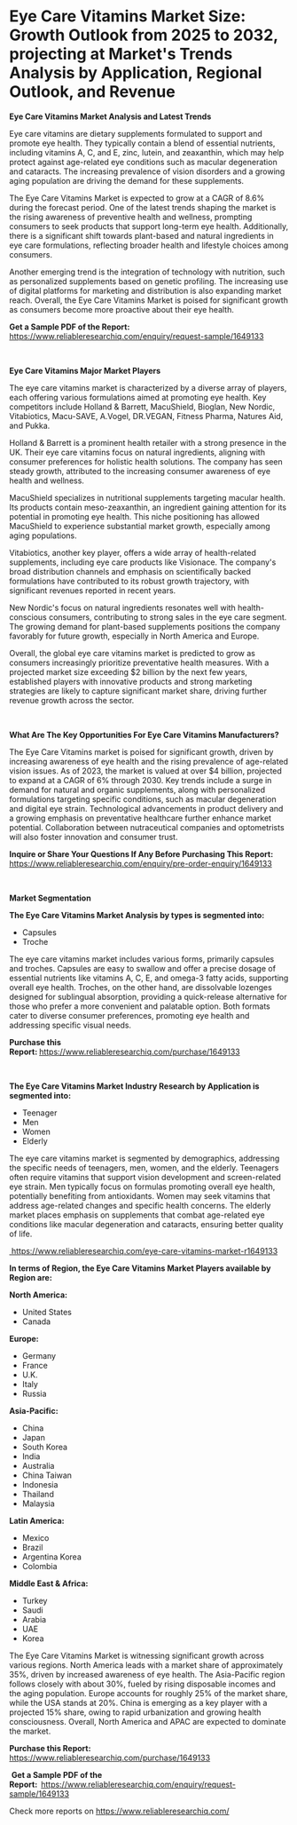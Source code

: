 <p><h1>Eye Care Vitamins Market Size: Growth Outlook from 2025 to 2032, projecting at Market's Trends Analysis by Application, Regional Outlook, and Revenue</h1></p><p><strong>Eye Care Vitamins Market Analysis and Latest Trends</strong></p>
<p><p>Eye care vitamins are dietary supplements formulated to support and promote eye health. They typically contain a blend of essential nutrients, including vitamins A, C, and E, zinc, lutein, and zeaxanthin, which may help protect against age-related eye conditions such as macular degeneration and cataracts. The increasing prevalence of vision disorders and a growing aging population are driving the demand for these supplements.</p><p>The Eye Care Vitamins Market is expected to grow at a CAGR of 8.6% during the forecast period. One of the latest trends shaping the market is the rising awareness of preventive health and wellness, prompting consumers to seek products that support long-term eye health. Additionally, there is a significant shift towards plant-based and natural ingredients in eye care formulations, reflecting broader health and lifestyle choices among consumers. </p><p>Another emerging trend is the integration of technology with nutrition, such as personalized supplements based on genetic profiling. The increasing use of digital platforms for marketing and distribution is also expanding market reach. Overall, the Eye Care Vitamins Market is poised for significant growth as consumers become more proactive about their eye health.</p></p>
<p><strong>Get a Sample PDF of the Report:&nbsp;</strong> <a href="https://www.reliableresearchiq.com/enquiry/request-sample/1649133?utm_campaign=2291&utm_medium=2&utm_source=Github&utm_content=ia&utm_term=08032025&utm_id=eye-care-vitamins">https://www.reliableresearchiq.com/enquiry/request-sample/1649133</a></p>
<p>&nbsp;</p>
<p><strong>Eye Care Vitamins Major Market Players</strong></p>
<p><p>The eye care vitamins market is characterized by a diverse array of players, each offering various formulations aimed at promoting eye health. Key competitors include Holland & Barrett, MacuShield, Bioglan, New Nordic, Vitabiotics, Macu-SAVE, A.Vogel, DR.VEGAN, Fitness Pharma, Natures Aid, and Pukka. </p><p>Holland & Barrett is a prominent health retailer with a strong presence in the UK. Their eye care vitamins focus on natural ingredients, aligning with consumer preferences for holistic health solutions. The company has seen steady growth, attributed to the increasing consumer awareness of eye health and wellness.</p><p>MacuShield specializes in nutritional supplements targeting macular health. Its products contain meso-zeaxanthin, an ingredient gaining attention for its potential in promoting eye health. This niche positioning has allowed MacuShield to experience substantial market growth, especially among aging populations.</p><p>Vitabiotics, another key player, offers a wide array of health-related supplements, including eye care products like Visionace. The company's broad distribution channels and emphasis on scientifically backed formulations have contributed to its robust growth trajectory, with significant revenues reported in recent years.</p><p>New Nordic's focus on natural ingredients resonates well with health-conscious consumers, contributing to strong sales in the eye care segment. The growing demand for plant-based supplements positions the company favorably for future growth, especially in North America and Europe.</p><p>Overall, the global eye care vitamins market is predicted to grow as consumers increasingly prioritize preventative health measures. With a projected market size exceeding $2 billion by the next few years, established players with innovative products and strong marketing strategies are likely to capture significant market share, driving further revenue growth across the sector.</p></p>
<p>&nbsp;</p>
<p><strong>What Are The Key Opportunities For Eye Care Vitamins Manufacturers?</strong></p>
<p><p>The Eye Care Vitamins market is poised for significant growth, driven by increasing awareness of eye health and the rising prevalence of age-related vision issues. As of 2023, the market is valued at over $4 billion, projected to expand at a CAGR of 6% through 2030. Key trends include a surge in demand for natural and organic supplements, along with personalized formulations targeting specific conditions, such as macular degeneration and digital eye strain. Technological advancements in product delivery and a growing emphasis on preventative healthcare further enhance market potential. Collaboration between nutraceutical companies and optometrists will also foster innovation and consumer trust.</p></p>
<p><strong>Inquire or Share Your Questions If Any Before Purchasing This Report:</strong> <a href="https://www.reliableresearchiq.com/enquiry/pre-order-enquiry/1649133?utm_campaign=2291&utm_medium=2&utm_source=Github&utm_content=ia&utm_term=08032025&utm_id=eye-care-vitamins">https://www.reliableresearchiq.com/enquiry/pre-order-enquiry/1649133</a></p>
<p>&nbsp;</p>
<p><strong>Market Segmentation</strong></p>
<p><strong>The Eye Care Vitamins Market Analysis by types is segmented into:</strong></p>
<p><ul><li>Capsules</li><li>Troche</li></ul></p>
<p><p>The eye care vitamins market includes various forms, primarily capsules and troches. Capsules are easy to swallow and offer a precise dosage of essential nutrients like vitamins A, C, E, and omega-3 fatty acids, supporting overall eye health. Troches, on the other hand, are dissolvable lozenges designed for sublingual absorption, providing a quick-release alternative for those who prefer a more convenient and palatable option. Both formats cater to diverse consumer preferences, promoting eye health and addressing specific visual needs.</p></p>
<p><strong>Purchase this Report:&nbsp;</strong><a href="https://www.reliableresearchiq.com/purchase/1649133?utm_campaign=2291&utm_medium=2&utm_source=Github&utm_content=ia&utm_term=08032025&utm_id=eye-care-vitamins">https://www.reliableresearchiq.com/purchase/1649133</a></p>
<p>&nbsp;</p>
<p><strong>The Eye Care Vitamins Market Industry Research by Application is segmented into:</strong></p>
<p><ul><li>Teenager</li><li>Men</li><li>Women</li><li>Elderly</li></ul></p>
<p><p>The eye care vitamins market is segmented by demographics, addressing the specific needs of teenagers, men, women, and the elderly. Teenagers often require vitamins that support vision development and screen-related eye strain. Men typically focus on formulas promoting overall eye health, potentially benefiting from antioxidants. Women may seek vitamins that address age-related changes and specific health concerns. The elderly market places emphasis on supplements that combat age-related eye conditions like macular degeneration and cataracts, ensuring better quality of life.</p></p>
<p><a href="https://www.reliableresearchiq.com/eye-care-vitamins-market-r1649133?utm_campaign=2291&utm_medium=2&utm_source=Github&utm_content=ia&utm_term=08032025&utm_id=eye-care-vitamins">&nbsp;https://www.reliableresearchiq.com/eye-care-vitamins-market-r1649133</a></p>
<p><strong>In terms of Region, the Eye Care Vitamins Market Players available by Region are:</strong></p>
<p>
    <p> <strong> North America: </strong>
        <ul>
            <li>United States</li>
            <li>Canada</li>
        </ul>
        </p> 
    <p> <strong> Europe: </strong>
        <ul>
            <li>Germany</li>
            <li>France</li>
            <li>U.K.</li>
            <li>Italy</li>
            <li>Russia</li>
        </ul>
        </p> 
    <p> <strong> Asia-Pacific: </strong>
        <ul>
            <li>China</li>
            <li>Japan</li>
            <li>South Korea</li>
            <li>India</li>
            <li>Australia</li>
            <li>China Taiwan</li>
            <li>Indonesia</li>
            <li>Thailand</li>
            <li>Malaysia</li>
        </ul>
        </p> 
    <p> <strong> Latin America: </strong>
        <ul>
            <li>Mexico</li>
            <li>Brazil</li>
            <li>Argentina Korea</li>
            <li>Colombia</li>
        </ul>
        </p> 
    <p> <strong> Middle East & Africa: </strong>
        <ul>
            <li>Turkey</li>
            <li>Saudi</li>
            <li>Arabia</li>
            <li>UAE</li>
            <li>Korea</li>
        </ul>
    </p>
    </p>
<p><p>The Eye Care Vitamins Market is witnessing significant growth across various regions. North America leads with a market share of approximately 35%, driven by increased awareness of eye health. The Asia-Pacific region follows closely with about 30%, fueled by rising disposable incomes and the aging population. Europe accounts for roughly 25% of the market share, while the USA stands at 20%. China is emerging as a key player with a projected 15% share, owing to rapid urbanization and growing health consciousness. Overall, North America and APAC are expected to dominate the market.</p></p>
<p><strong>Purchase this Report: </strong><a href="https://www.reliableresearchiq.com/purchase/1649133?utm_campaign=2291&utm_medium=2&utm_source=Github&utm_content=ia&utm_term=08032025&utm_id=eye-care-vitamins">https://www.reliableresearchiq.com/purchase/1649133</a></p>
<p>&nbsp;<strong>Get a Sample PDF of the Report:&nbsp;&nbsp;</strong><a href="https://www.reliableresearchiq.com/enquiry/request-sample/1649133?utm_campaign=2291&utm_medium=2&utm_source=Github&utm_content=ia&utm_term=08032025&utm_id=eye-care-vitamins">https://www.reliableresearchiq.com/enquiry/request-sample/1649133</a></p>
<p><strong></strong></p>
<p>Check more reports on <a href="https://www.reliableresearchiq.com/?utm_campaign=2291&utm_medium=2&utm_source=Github&utm_content=ia&utm_term=08032025&utm_id=eye-care-vitamins">https://www.reliableresearchiq.com/</a></p>